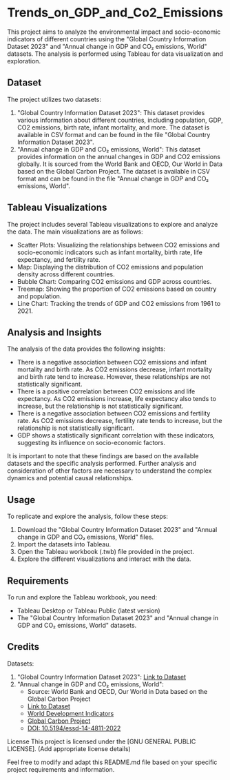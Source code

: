 # Trends_on_GDP_and_Co2_Emissions

This project aims to analyze the environmental impact and socio-economic indicators of different countries using the "Global Country Information Dataset 2023" and "Annual change in GDP and CO₂ emissions, World" datasets. The analysis is performed using Tableau for data visualization and exploration.

## Dataset
The project utilizes two datasets: 
1. "Global Country Information Dataset 2023": This dataset provides various information about different countries, including population, GDP, CO2 emissions, birth rate, infant mortality, and more. The dataset is available in CSV format and can be found in the file "Global Country Information Dataset 2023".
2. "Annual change in GDP and CO₂ emissions, World": This dataset provides information on the annual changes in GDP and CO2 emissions globally. It is sourced from the World Bank and OECD, Our World in Data based on the Global Carbon Project. The dataset is available in CSV format and can be found in the file "Annual change in GDP and CO₂ emissions, World".

## Tableau Visualizations
The project includes several Tableau visualizations to explore and analyze the data. The main visualizations are as follows:
- Scatter Plots: Visualizing the relationships between CO2 emissions and socio-economic indicators such as infant mortality, birth rate, life expectancy, and fertility rate.
- Map: Displaying the distribution of CO2 emissions and population density across different countries.
- Bubble Chart: Comparing CO2 emissions and GDP across countries.
- Treemap: Showing the proportion of CO2 emissions based on country and population.
- Line Chart: Tracking the trends of GDP and CO2 emissions from 1961 to 2021.

## Analysis and Insights
The analysis of the data provides the following insights:
- There is a negative association between CO2 emissions and infant mortality and birth rate. As CO2 emissions decrease, infant mortality and birth rate tend to increase. However, these relationships are not statistically significant.
- There is a positive correlation between CO2 emissions and life expectancy. As CO2 emissions increase, life expectancy also tends to increase, but the relationship is not statistically significant.
- There is a negative association between CO2 emissions and fertility rate. As CO2 emissions decrease, fertility rate tends to increase, but the relationship is not statistically significant.
- GDP shows a statistically significant correlation with these indicators, suggesting its influence on socio-economic factors.

It is important to note that these findings are based on the available datasets and the specific analysis performed. Further analysis and consideration of other factors are necessary to understand the complex dynamics and potential causal relationships.

## Usage
To replicate and explore the analysis, follow these steps:
1. Download the "Global Country Information Dataset 2023" and "Annual change in GDP and CO₂ emissions, World" files.
2. Import the datasets into Tableau.
3. Open the Tableau workbook (.twb) file provided in the project.
4. Explore the different visualizations and interact with the data.

## Requirements
To run and explore the Tableau workbook, you need:
- Tableau Desktop or Tableau Public (latest version)
- The "Global Country Information Dataset 2023" and "Annual change in GDP and CO₂ emissions, World" datasets.

## Credits
Datasets:
1. "Global Country Information Dataset 2023": [Link to Dataset](https://www.kaggle.com/datasets/nelgiriyewithana/countries-of-the-world-2023)
2. "Annual change in GDP and CO₂ emissions, World": 
   - Source: World Bank and OECD, Our World in Data based on the Global Carbon Project
   - [Link to Dataset](https://ourworldindata.org/grapher/co2-gdp-growth?facet=none)
   - [World Development Indicators](https://datacatalog.worldbank.org/search/dataset/0037712/World-Development-Indicators)
   - [Global Carbon Project](https://www.globalcarbonproject.org/)
   - [DOI: 10.5194/essd-14-4811-2022](https://doi.org/10.5194/essd-14-4811-2022)

License
This project is licensed under the [GNU GENERAL PUBLIC LICENSE]. (Add appropriate license details)

Feel free to modify and adapt this README.md file based on your specific project requirements and information.
